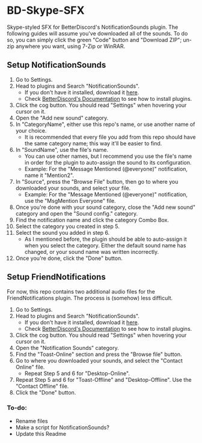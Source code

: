 # BD-Skype-SFX
Skype-styled SFX for BetterDiscord's NotificationSounds plugin.
The following guides will assume you've downloaded all of the sounds.
To do so, you can simply click the green "Code" button and "Download ZIP"; un-zip anywhere you want, using 7-Zip or WinRAR.

## Setup NotificationSounds
1. Go to Settings.
2. Head to plugins and Search "NotificationSounds".
   - If you don't have it installed, download it [here](https://betterdiscord.app/plugin/NotificationSounds).
   - Check [BetterDiscord's Documentation](https://docs.betterdiscord.app/users/#plugins) to see how to install plugins.
3. Click the cog button. You should read "Settings" when hovering your cursor on it.
4. Open the "Add new sound" category.
5. In "CategoryName", either use this repo's name, or use another name of your choice.
   - It is recommended that every file you add from this repo should have the same category name; this way it'll be easier to find.
6. In "SoundName", use the file's name.
   - You can use other names, but I recommend you use the file's name in order for the plugin to auto-assign the sound to its configuration.
   - Example: For the "Message Mentioned (\@everyone)" notification, name it "Mention2".
7. In "Source", press the "Browse File" button, then go to where you downloaded your sounds, and select your file.
   - Example: For the "Message Mentioned (\@everyone)" notification, use the "MsgMention Everyone" file.
8. Once you're done with your sound category, close the "Add new sound" category and open the "Sound config." category.
9. Find the notification name and click the category Combo Box.
10. Select the category you created in step 5.
11. Select the sound you added in step 6.
    - As I mentioned before, the plugin should be able to auto-assign it when you select the category. Either the default sound name has changed, or your sound name was written incorrectly.
12. Once you're done, click the "Done" button.

## Setup FriendNotifications
For now, this repo contains two additional audio files for the FriendNotifications plugin. The process is (somehow) less difficult.

1. Go to Settings.
2. Head to plugins and Search "NotificationSounds".
   - If you don't have it installed, download it [here](https://betterdiscord.app/plugin/FriendNotifications).
   - Check [BetterDiscord's Documentation](https://docs.betterdiscord.app/users/#plugins) to see how to install plugins.
3. Click the cog button. You should read "Settings" when hovering your cursor on it.
4. Open the "Notification Sounds" category.
5. Find the "Toast-Online" section and press the "Browse file" button.
6. Go to where you downloaded your sounds, and select the "Contact Online" file.
   - Repeat Step 5 and 6 for "Desktop-Online".
7. Repeat Step 5 and 6 for "Toast-Offline" and "Desktop-Offline". Use the "Contact Offline" file.
8. Click the "Done" button.

### To-do:
- Rename files
- Make a script for NotificationSounds?
- Update this Readme
